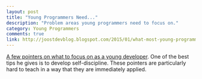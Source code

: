 ```yaml
---
layout: post
title: "Young Programmers Need..."
description: "Problem areas young programmers need to focus on."
category: Young Programmers
comments: true
link: http://joostdevblog.blogspot.com/2015/01/what-most-young-programmers-need-to.html
---
```


[A few pointers on what to focus on as a young developer](http://joostdevblog.blogspot.com/2015/01/what-most-young-programmers-need-to.html). One of the best tips he gives is to develop self-discipline. These pointers are particularly hard to teach in a way that they are immediately applied.
